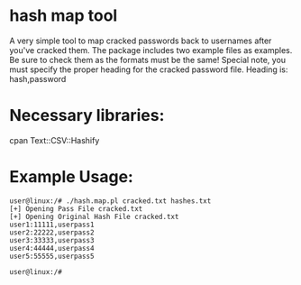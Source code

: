 # hash map tool

 A very simple tool to map cracked passwords back
 to usernames after you've cracked them. The package
 includes two example files as examples. Be sure to check
 them as the formats must be the same!
 Special note, you must specify the proper heading for the
 cracked password file. Heading is:
 hash,password

# Necessary libraries:
cpan Text::CSV::Hashify

# Example Usage:
```
user@linux:/# ./hash.map.pl cracked.txt hashes.txt 
[+] Opening Pass File cracked.txt
[+] Opening Original Hash File cracked.txt
user1:11111,userpass1
user2:22222,userpass2
user3:33333,userpass3
user4:44444,userpass4
user5:55555,userpass5

user@linux:/# 
```
